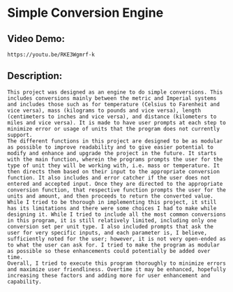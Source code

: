 # Simple Conversion Engine
## Video Demo:
    https://youtu.be/RKE3Wgmrf-k
## Description:
    This project was designed as an engine to do simple conversions. This includes conversions mainly between the metric and Imperial systems and includes those such as for temperature (Celsius to Farenheit and vice versa), mass (kilograms to pounds and vice versa), length (centimeters to inches and vice versa), and distance (kilometers to miles and vice versa). It is made to have user prompts at each step to minimize error or usage of units that the program does not currently support.
    The different functions in this project are designed to be as modular as possible to improve readability and to give easier potential to modify and enhance and upgrade the project in the future. It starts with the main function, wherein the programs prompts the user for the type of unit they will be working with, i.e. mass or temperature. It then directs them based on their input to the appropriate conversion function. It also includes and error catcher if the user does not entered and accepted input. Once they are directed to the appropriate conversion function, that respective function prompts the user for the units and amount, and then proceeds to return the converted value.
    While I tried to be thorough in implementing this project, it still has its limitations and there were some choices I had to make while designing it. While I tried to include all the most common conversions in this program, it is still relatively limited, including only one conversion set per unit type. I also included prompts that ask the user for very specific inputs, and each parameter is, I believe, sufficiently noted for the user; however, it is not very open-ended as to what the user can ask for. I tried to make the program as modular as possible so these enhancements could potentially be added over time.
    Overall, I tried to execute this program thoroughly to minimize errors and maximize user friendliness. Overtime it may be enhanced, hopefully increasing these factors and adding more for user enhancement and capability.
